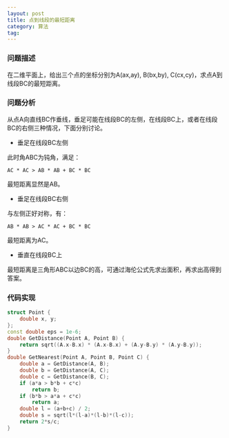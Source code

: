 ```yaml
---
layout: post
title: 点到线段的最短距离
category: 算法
tag:
---
```


### 问题描述

在二维平面上，给出三个点的坐标分别为A(ax,ay), B(bx,by), C(cx,cy)，求点A到线段BC的最短距离。

### 问题分析

从点A向直线BC作垂线，垂足可能在线段BC的左侧，在线段BC上，或者在线段BC的右侧三种情况，下面分别讨论。

- 垂足在线段BC左侧

此时角ABC为钝角，满足：

```
AC * AC > AB * AB + BC * BC
```

最短距离显然是AB。

- 垂足在线段BC右侧

与左侧正好对称，有：

```
AB * AB > AC * AC + BC * BC
```

最短距离为AC。

- 垂直在线段BC上

最短距离是三角形ABC以边BC的高，可通过海伦公式先求出面积，再求出高得到答案。

### 代码实现

```cpp
struct Point {
    double x, y;
};
const double eps = 1e-6;
double GetDistance(Point A, Point B) {
    return sqrt((A.x-B.x) * (A.x-B.x) + (A.y-B.y) * (A.y-B.y));
}
double GetNearest(Point A, Point B, Point C) {
    double a = GetDistance(A, B);
    double b = GetDistance(A, C);
    double c = GetDistance(B, C);
    if (a*a > b*b + c*c)
        return b;
    if (b*b > a*a + c*c)
        return a;
    double l = (a+b+c) / 2;
    double s = sqrt(l*(l-a)*(l-b)*(l-c));
    return 2*s/c;
}
```
